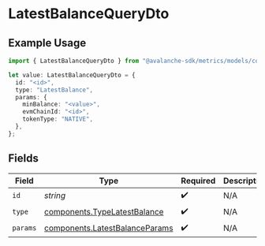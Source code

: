# LatestBalanceQueryDto

## Example Usage

```typescript
import { LatestBalanceQueryDto } from "@avalanche-sdk/metrics/models/components";

let value: LatestBalanceQueryDto = {
  id: "<id>",
  type: "LatestBalance",
  params: {
    minBalance: "<value>",
    evmChainId: "<id>",
    tokenType: "NATIVE",
  },
};
```

## Fields

| Field                                                                            | Type                                                                             | Required                                                                         | Description                                                                      |
| -------------------------------------------------------------------------------- | -------------------------------------------------------------------------------- | -------------------------------------------------------------------------------- | -------------------------------------------------------------------------------- |
| `id`                                                                             | *string*                                                                         | :heavy_check_mark:                                                               | N/A                                                                              |
| `type`                                                                           | [components.TypeLatestBalance](../../models/components/typelatestbalance.md)     | :heavy_check_mark:                                                               | N/A                                                                              |
| `params`                                                                         | [components.LatestBalanceParams](../../models/components/latestbalanceparams.md) | :heavy_check_mark:                                                               | N/A                                                                              |